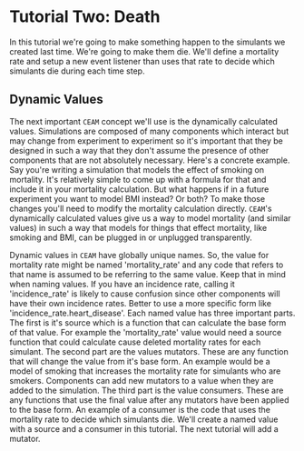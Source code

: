 Tutorial Two: Death
===================

In this tutorial we're going to make something happen to the simulants we created last time. We're going to make them die. We'll define a mortality rate and setup a new event listener than uses that rate to decide which simulants die during each time step.

Dynamic Values
--------------
The next important `CEAM` concept we'll use is the dynamically calculated values. Simulations are composed of many components which interact but may change from experiment to experiment so it's important that they be designed in such a way that they don't assume the presence of other components that are not absolutely necessary. Here's a concrete example. Say you're writing a simulation that models the effect of smoking on mortality. It's relatively simple to come up with a formula for that and include it in your mortality calculation. But what happens if in a future experiment you want to model BMI instead? Or both? To make those changes you'll need to modify the mortality calculation directly. `CEAM`'s dynamically calculated values give us a way to model mortality (and similar values) in such a way that models for things that effect mortality, like smoking and BMI, can be plugged in or unplugged transparently.

Dynamic values in `CEAM` have globally unique names. So, the value for mortality rate might be named 'mortality_rate' and any code that refers to that name is assumed to be referring to the same value. Keep that in mind when naming values. If you have an incidence rate, calling it 'incidence_rate' is likely to cause confusion since other components will have their own incidence rates. Better to use a more specific form like 'incidence_rate.heart_disease'. Each named value has three important parts. The first is it's source which is a function that can calculate the base form of that value. For example the 'mortality_rate' value would need a source function that could calculate cause deleted mortality rates for each simulant. The second part are the values mutators. These are any function that will change the value from it's base form. An example would be a model of smoking that increases the mortality rate for simulants who are smokers. Components can add new mutators to a value when they are added to the simulation. The third part is the value consumers. These are any functions that use the final value after any mutators have been applied to the base form. An example of a consumer is the code that uses the mortality rate to decide which simulants die. We'll create a named value with a source and a consumer in this tutorial. The next tutorial will add a mutator.


